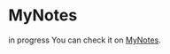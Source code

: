 # MyNotes
 in progress
 You can check it on [MyNotes](https://celia-rodriguez.github.io/MyNotes/index.html).

